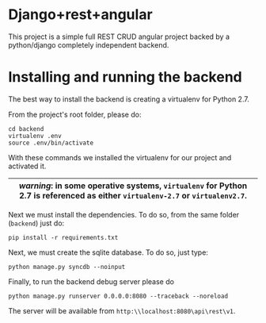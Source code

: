 # Django+rest+angular 

This project is a simple full REST CRUD angular project backed by a 
python/django completely independent backend.

# Installing and running the backend

The best way to install the backend is creating a virtualenv for Python 2.7. 

From the project's root folder, please do:

    cd backend
    virtualenv .env
    source .env/bin/activate

With these commands we installed the virtualenv for our project and activated it.


|*warning*: in some operative systems, ``virtualenv`` for Python 2.7 is  referenced as either `virtualenv-2.7` or `virtualenv2.7`.|
| ------------------------------------------------------------------------------------------------------------------------------- |


Next we must install the dependencies. To do so, from the same folder (``backend``) just do:

    pip install -r requirements.txt
    
Next, we must create the sqlite database. To do so, just type:

    python manage.py syncdb --noinput

Finally, to run the backend debug server please do

    python manage.py runserver 0.0.0.0:8080 --traceback --noreload 
    
The server will be available from ``http:\\localhost:8080\api\rest\v1``.